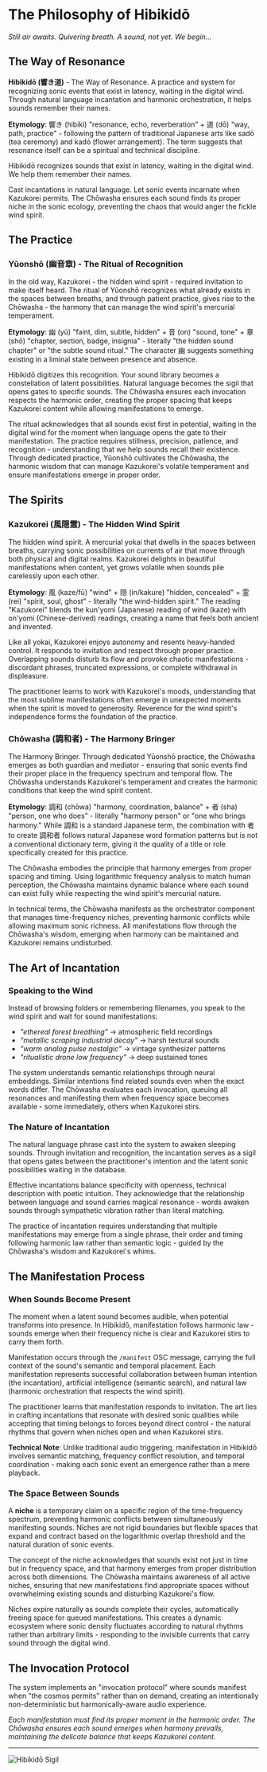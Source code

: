 # The Philosophy of Hibikidō

_Still air awaits. Quivering breath. A sound, not yet. We begin..._

## The Way of Resonance

**Hibikidō (響き道)** - The Way of Resonance. A practice and system for recognizing sonic events that exist in latency, waiting in the digital wind. Through natural language incantation and harmonic orchestration, it helps sounds remember their names.

**Etymology**: 響き (hibiki) "resonance, echo, reverberation" + 道 (dō) "way, path, practice" - following the pattern of traditional Japanese arts like sadō (tea ceremony) and kadō (flower arrangement). The term suggests that resonance itself can be a spiritual and technical discipline.

Hibikidō recognizes sounds that exist in latency, waiting in the digital wind. We help them remember their names.

Cast incantations in natural language. Let sonic events incarnate when Kazukorei permits. The Chōwasha ensures each sound finds its proper niche in the sonic ecology, preventing the chaos that would anger the fickle wind spirit.

## The Practice

### Yūonshō (幽音章) - The Ritual of Recognition

In the old way, Kazukorei - the hidden wind spirit - required invitation to make itself heard. The ritual of Yūonshō recognizes what already exists in the spaces between breaths, and through patient practice, gives rise to the Chōwasha - the harmony that can manage the wind spirit's mercurial temperament.

**Etymology**: 幽 (yū) "faint, dim, subtle, hidden" + 音 (on) "sound, tone" + 章 (shō) "chapter, section, badge, insignia" - literally "the hidden sound chapter" or "the subtle sound ritual." The character 幽 suggests something existing in a liminal state between presence and absence.

Hibikidō digitizes this recognition. Your sound library becomes a constellation of latent possibilities. Natural language becomes the sigil that opens gates to specific sounds. The Chōwasha ensures each invocation respects the harmonic order, creating the proper spacing that keeps Kazukorei content while allowing manifestations to emerge.

The ritual acknowledges that all sounds exist first in potential, waiting in the digital wind for the moment when language opens the gate to their manifestation. The practice requires stillness, precision, patience, and recognition - understanding that we help sounds recall their existence. Through dedicated practice, Yūonshō cultivates the Chōwasha, the harmonic wisdom that can manage Kazukorei's volatile temperament and ensure manifestations emerge in proper order.

## The Spirits

### Kazukorei (風隠霊) - The Hidden Wind Spirit

The hidden wind spirit. A mercurial yokai that dwells in the spaces between breaths, carrying sonic possibilities on currents of air that move through both physical and digital realms. Kazukorei delights in beautiful manifestations when content, yet grows volatile when sounds pile carelessly upon each other.

**Etymology**: 風 (kaze/fū) "wind" + 隠 (in/kakure) "hidden, concealed" + 霊 (rei) "spirit, soul, ghost" - literally "the wind-hidden spirit." The reading "Kazukorei" blends the kun'yomi (Japanese) reading of wind (kaze) with on'yomi (Chinese-derived) readings, creating a name that feels both ancient and invented.

Like all yokai, Kazukorei enjoys autonomy and resents heavy-handed control. It responds to invitation and respect through proper practice. Overlapping sounds disturb its flow and provoke chaotic manifestations - discordant phrases, truncated expressions, or complete withdrawal in displeasure.

The practitioner learns to work with Kazukorei's moods, understanding that the most sublime manifestations often emerge in unexpected moments when the spirit is moved to generosity. Reverence for the wind spirit's independence forms the foundation of the practice.

### Chōwasha (調和者) - The Harmony Bringer

The Harmony Bringer. Through dedicated Yūonshō practice, the Chōwasha emerges as both guardian and mediator - ensuring that sonic events find their proper place in the frequency spectrum and temporal flow. The Chōwasha understands Kazukorei's temperament and creates the harmonic conditions that keep the wind spirit content.

**Etymology**: 調和 (chōwa) "harmony, coordination, balance" + 者 (sha) "person, one who does" - literally "harmony person" or "one who brings harmony." While 調和 is a standard Japanese term, the combination with 者 to create 調和者 follows natural Japanese word formation patterns but is not a conventional dictionary term, giving it the quality of a title or role specifically created for this practice.

The Chōwasha embodies the principle that harmony emerges from proper spacing and timing. Using logarithmic frequency analysis to match human perception, the Chōwasha maintains dynamic balance where each sound can exist fully while respecting the wind spirit's mercurial nature.

In technical terms, the Chōwasha manifests as the orchestrator component that manages time-frequency niches, preventing harmonic conflicts while allowing maximum sonic richness. All manifestations flow through the Chōwasha's wisdom, emerging when harmony can be maintained and Kazukorei remains undisturbed.

## The Art of Incantation

### Speaking to the Wind

Instead of browsing folders or remembering filenames, you speak to the wind spirit and wait for sound manifestations:

- _"ethereal forest breathing"_ → atmospheric field recordings
- _"metallic scraping industrial decay"_ → harsh textural sounds
- _"warm analog pulse nostalgic"_ → vintage synthesizer patterns
- _"ritualistic drone low frequency"_ → deep sustained tones

The system understands semantic relationships through neural embeddings. Similar intentions find related sounds even when the exact words differ. The Chōwasha evaluates each invocation, queuing all resonances and manifesting them when frequency space becomes available - some immediately, others when Kazukorei stirs.

### The Nature of Incantation

The natural language phrase cast into the system to awaken sleeping sounds. Through invitation and recognition, the incantation serves as a sigil that opens gates between the practitioner's intention and the latent sonic possibilities waiting in the database.

Effective incantations balance specificity with openness, technical description with poetic intuition. They acknowledge that the relationship between language and sound carries magical resonance - words awaken sounds through sympathetic vibration rather than literal matching.

The practice of incantation requires understanding that multiple manifestations may emerge from a single phrase, their order and timing following harmonic law rather than semantic logic - guided by the Chōwasha's wisdom and Kazukorei's whims.

## The Manifestation Process

### When Sounds Become Present

The moment when a latent sound becomes audible, when potential transforms into presence. In Hibikidō, manifestation follows harmonic law - sounds emerge when their frequency niche is clear and Kazukorei stirs to carry them forth.

Manifestation occurs through the `/manifest` OSC message, carrying the full context of the sound's semantic and temporal placement. Each manifestation represents successful collaboration between human intention (the incantation), artificial intelligence (semantic search), and natural law (harmonic orchestration that respects the wind spirit).

The practitioner learns that manifestation responds to invitation. The art lies in crafting incantations that resonate with desired sonic qualities while accepting that timing belongs to forces beyond direct control - the natural rhythms that govern when niches open and when Kazukorei stirs.

**Technical Note**: Unlike traditional audio triggering, manifestation in Hibikidō involves semantic matching, frequency conflict resolution, and temporal coordination - making each sonic event an emergence rather than a mere playback.

### The Space Between Sounds

A **niche** is a temporary claim on a specific region of the time-frequency spectrum, preventing harmonic conflicts between simultaneously manifesting sounds. Niches are not rigid boundaries but flexible spaces that expand and contract based on the logarithmic overlap threshold and the natural duration of sonic events.

The concept of the niche acknowledges that sounds exist not just in time but in frequency space, and that harmony emerges from proper distribution across both dimensions. The Chōwasha maintains awareness of all active niches, ensuring that new manifestations find appropriate spaces without overwhelming existing sounds and disturbing Kazukorei's flow.

Niches expire naturally as sounds complete their cycles, automatically freeing space for queued manifestations. This creates a dynamic ecosystem where sonic density fluctuates according to natural rhythms rather than arbitrary limits - responding to the invisible currents that carry sound through the digital wind.

## The Invocation Protocol

The system implements an "invocation protocol" where sounds manifest when "the cosmos permits" rather than on demand, creating an intentionally non-deterministic but harmonically-aware audio experience.

_Each manifestation must find its proper moment in the harmonic order. The Chōwasha ensures each sound emerges when harmony prevails, maintaining the delicate balance that keeps Kazukorei content._

---

![Hibikidō Sigil](../assets/hibikido-sigil.png)